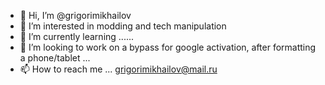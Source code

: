 - 👋 Hi, I’m @grigorimikhailov
- 👀 I’m interested in modding and tech manipulation 
- 🌱 I’m currently learning ...... 
- 💞️ I’m looking to work on a bypass for google activation,  after formatting a phone/tablet ...
- 📫 How to reach me ... grigorimikhailov@mail.ru 

<!---
grigorimikhailov/grigorimikhailov is a ✨ special ✨ repository because its `README.md` (this file) appears on your GitHub profile.
You can click the Preview link to take a look at your changes.
--->
